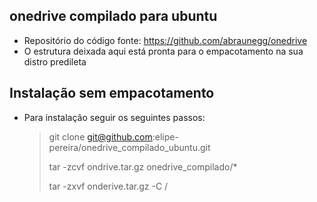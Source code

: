 ## onedrive compilado para ubuntu
  - Repositório do código fonte: https://github.com/abraunegg/onedrive
  - O estrutura deixada aqui está pronta para o empacotamento na sua distro predileta

## Instalação sem empacotamento

  - Para instalação seguir os seguintes passos: 

    >git clone git@github.com:elipe-pereira/onedrive_compilado_ubuntu.git
    > 
    >tar -zcvf ondrive.tar.gz onedrive_compilado/*
    >
    >tar -zxvf onderive.tar.gz -C /
